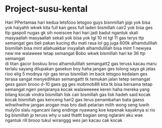 # Project-susu-kental
Hari PPertamaa
hari kedua letsfooo
letsgoo guys
bisnmillah jpjp
yok bisa yok
haiyahh wkwk
kita full kan gess
full laden
bismillah cair2
yok bisa ges
ttp gaspoll
nugas gk sih
noeiscee
hari hari jadi badut
ngantuk skali
masyaallah
masyaallah sekali
yok bisa yok
tgl 10 nt 
tgl 11 gas terys
ttp semangat ges 
beli pakan kucing dlu 
mati rasa lol
gg juga 600k
alhamdulillah
bismillah bisa mint
allahuakbar
insyallah
alhamdulillah bisa mint 1
newyea new me
walaweee
tetap semangat
Bobo wkwk
bismillah
hari ke 36 ttp semangat  
di titan
gacor boskuu
broo alhamdulillah
semangatt2
gas teruss
kacau maru
terlalu sayang dilupakan
gasekun boy haha
jangan ges tolong saya
gk jelas rioo
elig 5 modnya njir
gas terus bismillah
im back letsgoo
kedalam ges
terasa sangat menyedihkan
semangattt
tk temukan jalan
tetep semangat gess
gasin brooo
d-10 gaes
gg ges
mobmob88
kita tk bisa bersama
tetap semangat
ngeri penjaranya kocak
walaweeeee
keren haha
mereka yang bilang
kocak vindra
bismillah lisk cair
bismillah gas lisk
hadeh said kocak kocak
bismillah 
gas kenceng
hari2 gas terus
penambahan bata
gaess
wihwihwihw
jangan arogan mas bro
dadi pelarian
milih wong seng luwih muly0o
slalu ngancani ilang endinge
nyawang koe kepenak
kayaknya si rio bg 
bismillah jp teruss
why u said thattt
bagian seng nglarani aku wae
ngantuk rill
brooo
tukul wiranggg
wes jan kacau
cak kocak
